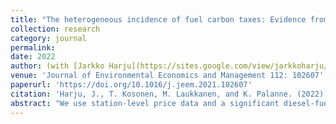 ```yaml
---
title: "The heterogeneous incidence of fuel carbon taxes: Evidence from station-level data"
collection: research
category: journal
permalink:
date: 2022
author: (with [Jarkko Harju](https://sites.google.com/view/jarkkoharju/home), [Tuomas Kosonen](https://tuomaskosonen.wixsite.com/site) and [Marita Laukkanen](https://vatt.fi/en/researcher/laukkanen-marita))
venue: 'Journal of Environmental Economics and Management 112: 102607'
paperurl: 'https://doi.org/10.1016/j.jeem.2021.102607'
citation: 'Harju, J., T. Kosonen, M. Laukkanen, and K. Palanne. (2022). &quot;The heterogeneous incidence of fuel carbon taxes: Evidence from station-level data.&quot; <i>Journal of Environmental Economics and Management 112: 102607</i>.'
abstract: "We use station-level price data and a significant diesel-fuel carbon tax reform to study who bears the economic burden of fuel carbon taxes. We use a difference-in-differences strategy to estimate the pass-through of the large carbon tax increase to retail prices, where we compare retail diesel prices faced by private motorists to retail gasoline prices. We find that on average fuel carbon taxes are less than fully passed through to consumer prices, which suggests that consumers and the supply chain split the burden of these taxes. Using information on station location, we match price observations with postcode-level average incomes and measures of urbanization, and show that there are significant differences in the pass-through rate across areal incomes and between rural and urban areas up to one year after the reform. The effect of fuel carbon taxes on consumer prices decreases with areal income and with the degree of urbanization."
---
```

